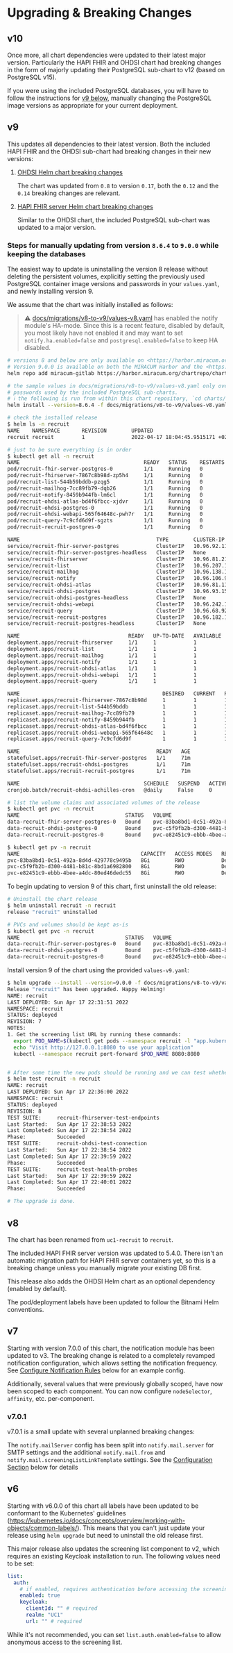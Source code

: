 # Upgrading & Breaking Changes

## v10

Once more, all chart dependencies were updated to their latest major version. Particularly the HAPI FHIR and OHDSI chart
had breaking changes in the form of majorly updating their PostgreSQL sub-chart to v12 (based on PostgreSQL v15).

If you were using the included PostgreSQL databases, you will have to follow the instructions for [v9 below](#v9),
manually changing the PostgreSQL image versions as appropriate for your current deployment.

## v9

This updates all dependencies to their latest version. Both the included HAPI FHIR and the OHDSI sub-chart had breaking
changes in their new versions:

1. [OHDSI Helm chart breaking changes](https://github.com/chgl/charts/tree/master/charts/ohdsi#breaking-changes)

   The chart was updated from `0.8` to version `0.17`, both the `0.12` and the `0.14` breaking changes are relevant.

1. [HAPI FHIR server Helm chart breaking changes](https://github.com/hapifhir/hapi-fhir-jpaserver-starter/blob/helm-v0.8.0/charts/hapi-fhir-jpaserver/Chart.yaml#L15)

   Similar to the OHDSI chart, the included PostgreSQL sub-chart was updated to a major version.

### Steps for manually updating from version `8.6.4` to `9.0.0` while keeping the databases

The easiest way to update is uninstalling the version 8 release without deleting the persistent volumes,
explicitly setting the previously used PostgreSQL container image versions and passwords in your `values.yaml`,
and newly installing version 9.

We assume that the chart was initially installed as follows:

> ⚠️ [docs/migrations/v8-to-v9/values-v8.yaml](migrations/v8-to-v9/values-v8.yaml) has enabled the notify module's HA-mode.
> Since this is a recent feature, disabled by default, you most likely have not enabled it and may want to set
> `notify.ha.enabled=false` and `postgresql.enabled=false` to keep HA disabled.

```sh
# versions 8 and below are only available on <https://harbor.miracum.org/chartrepo/charts>.
# Version 9.0.0 is available on both the MIRACUM Harbor and the <https://github.com/miracum/charts/> repository.
helm repo add miracum-gitlab https://harbor.miracum.org/chartrepo/charts

# the sample values in docs/migrations/v8-to-v9/values-v8.yaml only override the normally randomized
# passwords used by the included PostgreSQL sub-charts.
# ℹ️ the following is run from within this chart repository, `cd charts/recruit`, to access the `migrations` sample values.
helm install --version=8.6.4 -f docs/migrations/v8-to-v9/values-v8.yaml --create-namespace -n recruit recruit miracum-gitlab/recruit

# check the installed release
$ helm ls -n recruit
NAME    NAMESPACE       REVISION        UPDATED                                 STATUS          CHART           APP VERSION
recruit recruit         1               2022-04-17 18:04:45.9515171 +0200 CEST  deployed        recruit-8.6.4

# just to be sure everything is in order
$ kubectl get all -n recruit
NAME                                        READY   STATUS    RESTARTS   AGE
pod/recruit-fhir-server-postgres-0          1/1     Running   0          71m
pod/recruit-fhirserver-7867c8b98d-zp5h4     1/1     Running   0          71m
pod/recruit-list-544b59bddb-pzqg5           1/1     Running   0          71m
pod/recruit-mailhog-7cc89fb79-dqb26         1/1     Running   0          71m
pod/recruit-notify-8459b944fb-lm6cl         1/1     Running   0          71m
pod/recruit-ohdsi-atlas-bd4f6fbcc-xjdvr     1/1     Running   0          71m
pod/recruit-ohdsi-postgres-0                1/1     Running   0          71m
pod/recruit-ohdsi-webapi-565f64648c-pwh7r   1/1     Running   0          71m
pod/recruit-query-7c9cfd6d9f-sgzts          1/1     Running   0          71m
pod/recruit-recruit-postgres-0              1/1     Running   0          71m

NAME                                            TYPE        CLUSTER-IP      EXTERNAL-IP   PORT(S)             AGE
service/recruit-fhir-server-postgres            ClusterIP   10.96.92.115    <none>        5432/TCP            71m
service/recruit-fhir-server-postgres-headless   ClusterIP   None            <none>        5432/TCP            71m
service/recruit-fhirserver                      ClusterIP   10.96.81.217    <none>        8080/TCP            71m
service/recruit-list                            ClusterIP   10.96.207.165   <none>        8080/TCP            71m
service/recruit-mailhog                         ClusterIP   10.96.138.139   <none>        8025/TCP,1025/TCP   71m
service/recruit-notify                          ClusterIP   10.96.106.99    <none>        8080/TCP            71m
service/recruit-ohdsi-atlas                     ClusterIP   10.96.81.11     <none>        8080/TCP            71m
service/recruit-ohdsi-postgres                  ClusterIP   10.96.93.159    <none>        5432/TCP            71m
service/recruit-ohdsi-postgres-headless         ClusterIP   None            <none>        5432/TCP            71m
service/recruit-ohdsi-webapi                    ClusterIP   10.96.242.106   <none>        8080/TCP            71m
service/recruit-query                           ClusterIP   10.96.68.92     <none>        8080/TCP            71m
service/recruit-recruit-postgres                ClusterIP   10.96.182.101   <none>        5432/TCP            71m
service/recruit-recruit-postgres-headless       ClusterIP   None            <none>        5432/TCP            71m

NAME                                   READY   UP-TO-DATE   AVAILABLE   AGE
deployment.apps/recruit-fhirserver     1/1     1            1           71m
deployment.apps/recruit-list           1/1     1            1           71m
deployment.apps/recruit-mailhog        1/1     1            1           71m
deployment.apps/recruit-notify         1/1     1            1           71m
deployment.apps/recruit-ohdsi-atlas    1/1     1            1           71m
deployment.apps/recruit-ohdsi-webapi   1/1     1            1           71m
deployment.apps/recruit-query          1/1     1            1           71m

NAME                                              DESIRED   CURRENT   READY   AGE
replicaset.apps/recruit-fhirserver-7867c8b98d     1         1         1       71m
replicaset.apps/recruit-list-544b59bddb           1         1         1       71m
replicaset.apps/recruit-mailhog-7cc89fb79         1         1         1       71m
replicaset.apps/recruit-notify-8459b944fb         1         1         1       71m
replicaset.apps/recruit-ohdsi-atlas-bd4f6fbcc     1         1         1       71m
replicaset.apps/recruit-ohdsi-webapi-565f64648c   1         1         1       71m
replicaset.apps/recruit-query-7c9cfd6d9f          1         1         1       71m

NAME                                            READY   AGE
statefulset.apps/recruit-fhir-server-postgres   1/1     71m
statefulset.apps/recruit-ohdsi-postgres         1/1     71m
statefulset.apps/recruit-recruit-postgres       1/1     71m

NAME                                        SCHEDULE   SUSPEND   ACTIVE   LAST SCHEDULE   AGE
cronjob.batch/recruit-ohdsi-achilles-cron   @daily     False     0        <none>          71m

# list the volume claims and associated volumes of the release
$ kubectl get pvc -n recruit
NAME                                  STATUS   VOLUME                                     CAPACITY   ACCESS MODES   STORAGECLASS   AGE
data-recruit-fhir-server-postgres-0   Bound    pvc-83ba8bd1-0c51-492a-8d4d-429778c9495b   8Gi        RWO            standard       22m
data-recruit-ohdsi-postgres-0         Bound    pvc-c5f9fb2b-d300-4481-b81c-8bd1a6982800   8Gi        RWO            standard       22m
data-recruit-recruit-postgres-0       Bound    pvc-e82451c9-ebbb-4bee-a4dc-80ed46dedc55   8Gi        RWO            standard       22m

$ kubectl get pv -n recruit
NAME                                       CAPACITY   ACCESS MODES   RECLAIM POLICY   STATUS   CLAIM                                         STORAGECLASS   REASON   AGE
pvc-83ba8bd1-0c51-492a-8d4d-429778c9495b   8Gi        RWO            Delete           Bound    recruit/data-recruit-fhir-server-postgres-0   standard                25m
pvc-c5f9fb2b-d300-4481-b81c-8bd1a6982800   8Gi        RWO            Delete           Bound    recruit/data-recruit-ohdsi-postgres-0         standard                25m
pvc-e82451c9-ebbb-4bee-a4dc-80ed46dedc55   8Gi        RWO            Delete           Bound    recruit/data-recruit-recruit-postgres-0       standard                25m
```

To begin updating to version 9 of this chart, first uninstall the old release:

```sh
# Uninstall the chart release
$ helm uninstall recruit -n recruit
release "recruit" uninstalled

# PVCs and volumes should be kept as-is
$ kubectl get pvc -n recruit
NAME                                  STATUS   VOLUME                                     CAPACITY   ACCESS MODES   STORAGECLASS   AGE
data-recruit-fhir-server-postgres-0   Bound    pvc-83ba8bd1-0c51-492a-8d4d-429778c9495b   8Gi        RWO            standard       28m
data-recruit-ohdsi-postgres-0         Bound    pvc-c5f9fb2b-d300-4481-b81c-8bd1a6982800   8Gi        RWO            standard       28m
data-recruit-recruit-postgres-0       Bound    pvc-e82451c9-ebbb-4bee-a4dc-80ed46dedc55   8Gi        RWO            standard       28m
```

Install version 9 of the chart using the provided `values-v9.yaml`:

```sh
$ helm upgrade --install --version=9.0.0 -f docs/migrations/v8-to-v9/values-v9.yaml --create-namespace -n recruit recruit miracum-gitlab/recruit
Release "recruit" has been upgraded. Happy Helming!
NAME: recruit
LAST DEPLOYED: Sun Apr 17 22:31:51 2022
NAMESPACE: recruit
STATUS: deployed
REVISION: 7
NOTES:
1. Get the screening list URL by running these commands:
  export POD_NAME=$(kubectl get pods --namespace recruit -l "app.kubernetes.io/instance=recruit,app.kubernetes.io/component=list" -o jsonpath="{.items[0].metadata.name}")
  echo "Visit http://127.0.0.1:8080 to use your application"
  kubectl --namespace recruit port-forward $POD_NAME 8080:8080


# After some time the new pods should be running and we can test whether all services are available
$ helm test recruit -n recruit
NAME: recruit
LAST DEPLOYED: Sun Apr 17 22:36:00 2022
NAMESPACE: recruit
STATUS: deployed
REVISION: 8
TEST SUITE:     recruit-fhirserver-test-endpoints
Last Started:   Sun Apr 17 22:38:53 2022
Last Completed: Sun Apr 17 22:38:54 2022
Phase:          Succeeded
TEST SUITE:     recruit-ohdsi-test-connection
Last Started:   Sun Apr 17 22:38:54 2022
Last Completed: Sun Apr 17 22:39:59 2022
Phase:          Succeeded
TEST SUITE:     recruit-test-health-probes
Last Started:   Sun Apr 17 22:39:59 2022
Last Completed: Sun Apr 17 22:40:01 2022
Phase:          Succeeded

# The upgrade is done.
```

## v8

The chart has been renamed from `uc1-recruit` to `recruit`.

The included HAPI FHIR server version was updated to 5.4.0. There isn't an automatic migration path for HAPI FHIR server
containers yet, so this is a breaking change unless you manually migrate your existing DB first.

This release also adds the OHDSI Helm chart as an optional dependency (enabled by default).

The pod/deployment labels have been updated to follow the Bitnami Helm conventions.

## v7

Starting with version 7.0.0 of this chart, the notification module has been updated to v3. The breaking change is related
to a completely revamped notification configuration, which allows setting the notification frequency.
See [Configure Notification Rules](../README.md#configure-notifcation-rules) below for an example config.

Additionally, several values that were previously globally scoped, have now been scoped to each component.
You can now configure `nodeSelector`, `affinity`, etc. per-component.

### v7.0.1

v7.0.1 is a small update with several unplanned breaking changes:

The `notify.mailServer` config has been split into `notify.mail.server` for SMTP settings and the additional
`notify.mail.from` and `notify.mail.screeningListLinkTemplate` settings.
See the [Configuration Section](../README.md#configuration) below for details

## v6

Starting with v6.0.0 of this chart all labels have been updated to be conformant to the Kubernetes' guidelines (<https://kubernetes.io/docs/concepts/overview/working-with-objects/common-labels/>).
This means that you can't just update your release using `helm upgrade` but need to uninstall the old release first.

This major release also updates the screening list component to v2, which requires an existing Keycloak installation to run.
The following values need to be set:

```yaml
list:
  auth:
    # if enabled, requires authentication before accessing the screening list
    enabled: true
    keycloak:
      clientId: "" # required
      realm: "UC1"
      url: "" # required
```

While it's not recommended, you can set `list.auth.enabled=false` to allow anonymous access to the screening list.
